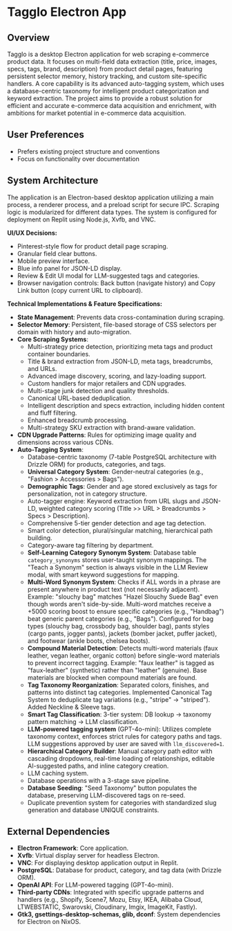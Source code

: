 # Tagglo Electron App

## Overview
Tagglo is a desktop Electron application for web scraping e-commerce product data. It focuses on multi-field data extraction (title, price, images, specs, tags, brand, description) from product detail pages, featuring persistent selector memory, history tracking, and custom site-specific handlers. A core capability is its advanced auto-tagging system, which uses a database-centric taxonomy for intelligent product categorization and keyword extraction. The project aims to provide a robust solution for efficient and accurate e-commerce data acquisition and enrichment, with ambitions for market potential in e-commerce data acquisition.

## User Preferences
- Prefers existing project structure and conventions
- Focus on functionality over documentation

## System Architecture
The application is an Electron-based desktop application utilizing a main process, a renderer process, and a preload script for secure IPC. Scraping logic is modularized for different data types. The system is configured for deployment on Replit using Node.js, Xvfb, and VNC.

**UI/UX Decisions:**
- Pinterest-style flow for product detail page scraping.
- Granular field clear buttons.
- Mobile preview interface.
- Blue info panel for JSON-LD display.
- Review & Edit UI modal for LLM-suggested tags and categories.
- Browser navigation controls: Back button (navigate history) and Copy Link button (copy current URL to clipboard).

**Technical Implementations & Feature Specifications:**
- **State Management**: Prevents data cross-contamination during scraping.
- **Selector Memory**: Persistent, file-based storage of CSS selectors per domain with history and auto-migration.
- **Core Scraping Systems**:
    - Multi-strategy price detection, prioritizing meta tags and product container boundaries.
    - Title & brand extraction from JSON-LD, meta tags, breadcrumbs, and URLs.
    - Advanced image discovery, scoring, and lazy-loading support.
    - Custom handlers for major retailers and CDN upgrades.
    - Multi-stage junk detection and quality thresholds.
    - Canonical URL-based deduplication.
    - Intelligent description and specs extraction, including hidden content and fluff filtering.
    - Enhanced breadcrumb processing.
    - Multi-strategy SKU extraction with brand-aware validation.
- **CDN Upgrade Patterns**: Rules for optimizing image quality and dimensions across various CDNs.
- **Auto-Tagging System**:
    - Database-centric taxonomy (7-table PostgreSQL architecture with Drizzle ORM) for products, categories, and tags.
    - **Universal Category System**: Gender-neutral categories (e.g., "Fashion > Accessories > Bags").
    - **Demographic Tags**: Gender and age stored exclusively as tags for personalization, not in category structure.
    - Auto-tagger engine: Keyword extraction from URL slugs and JSON-LD, weighted category scoring (Title >> URL > Breadcrumbs > Specs > Description).
    - Comprehensive 5-tier gender detection and age tag detection.
    - Smart color detection, plural/singular matching, hierarchical path building.
    - Category-aware tag filtering by department.
    - **Self-Learning Category Synonym System**: Database table `category_synonyms` stores user-taught synonym mappings. The "Teach a Synonym" section is always visible in the LLM Review modal, with smart keyword suggestions for mapping.
    - **Multi-Word Synonym System**: Checks if ALL words in a phrase are present anywhere in product text (not necessarily adjacent). Example: "slouchy bag" matches "Hazel Slouchy Suede Bag" even though words aren't side-by-side. Multi-word matches receive a +5000 scoring boost to ensure specific categories (e.g., "Handbag") beat generic parent categories (e.g., "Bags"). Configured for bag types (slouchy bag, crossbody bag, shoulder bag), pants styles (cargo pants, jogger pants), jackets (bomber jacket, puffer jacket), and footwear (ankle boots, chelsea boots).
    - **Compound Material Detection**: Detects multi-word materials (faux leather, vegan leather, organic cotton) before single-word materials to prevent incorrect tagging. Example: "faux leather" is tagged as "faux-leather" (synthetic) rather than "leather" (genuine). Base materials are blocked when compound materials are found.
    - **Tag Taxonomy Reorganization**: Separated colors, finishes, and patterns into distinct tag categories. Implemented Canonical Tag System to deduplicate tag variations (e.g., "stripe" → "striped"). Added Neckline & Sleeve tags.
    - **Smart Tag Classification**: 3-tier system: DB lookup → taxonomy pattern matching → LLM classification.
    - **LLM-powered tagging system** (GPT-4o-mini): Utilizes complete taxonomy context, enforces strict rules for category paths and tags. LLM suggestions approved by user are saved with `llm_discovered=1`.
    - **Hierarchical Category Builder**: Manual category path editor with cascading dropdowns, real-time loading of relationships, editable AI-suggested paths, and inline category creation.
    - LLM caching system.
    - Database operations with a 3-stage save pipeline.
    - **Database Seeding**: "Seed Taxonomy" button populates the database, preserving LLM-discovered tags on re-seed.
    - Duplicate prevention system for categories with standardized slug generation and database UNIQUE constraints.

## External Dependencies
- **Electron Framework**: Core application.
- **Xvfb**: Virtual display server for headless Electron.
- **VNC**: For displaying desktop application output in Replit.
- **PostgreSQL**: Database for product, category, and tag data (with Drizzle ORM).
- **OpenAI API**: For LLM-powered tagging (GPT-4o-mini).
- **Third-party CDNs**: Integrated with specific upgrade patterns and handlers (e.g., Shopify, Scene7, Mozu, Etsy, IKEA, Alibaba Cloud, LTWEBSTATIC, Swarovski, Cloudinary, Imgix, ImageKit, Fastly).
- **Gtk3, gsettings-desktop-schemas, glib, dconf**: System dependencies for Electron on NixOS.